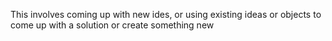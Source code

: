This involves coming up with new ides, or using existing ideas or objects to come up with a solution or create something new